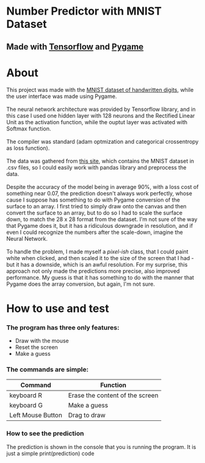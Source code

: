 # Number Predictor with MNIST Dataset

## Made with <a href="www.tensorflow.org">Tensorflow</a> and <a href="www.pygame.org">Pygame</a>

# About

This project was made with the <a href="https://pjreddie.com/projects/mnist-in-csv/">MNIST dataset of handwritten digits</a>, while the user interface was made using Pygame. <br><br>
The neural network architecture was provided by Tensorflow library, and in this case I used one hidden layer with 128 neurons and the Rectified Linear Unit as the activation function, while the ouptut layer was activated with Softmax function. <br><br>
The compiler was standard (adam optmization and categorical crossentropy as loss function). <br><br>
The data was gathered from <a href="https://pjreddie.com/projects/mnist-in-csv/">this site</a>, which contains the MNIST dataset in .csv files, so I could easily work with pandas library and preprocess the data.
<br><br>
Despite the accuracy of the model being in average 90%, with a loss cost of something near 0.07, the prediction doesn't always work perfectly, whose cause I suppose has something to do with Pygame conversion of the surface to an array. I first tried to simply draw onto the canvas and then convert the surface to an array, but to do so I had to scale the surface down, to match the 28 x 28 format from the dataset. I'm not sure of the way that Pygame does it, but it has a ridiculous downgrade in resolution, and if even I could recognize the numbers after the scale-down, imagine the Neural Network. <br><br>
To handle the problem, I made myself a <em>pixel-ish</em> class, that I could paint white when clicked, and then scaled it to the size of the screen that I had - but it has a downside, which is an awful resolution. For my surprise, this approach not only made the predictions more precise, also improved performance. My guess is that it has something to do with the manner that Pygame does the array conversion, but again, I'm not sure.

# How to use and test

### The program has three only features:

- Draw with the mouse
- Reset the screen
- Make a guess

### The commands are simple:

| Command           | Function                        |
| ----------------- | ------------------------------- |
| keyboard R        | Erase the content of the screen |
| keyboard G        | Make a guess                    |
| Left Mouse Button | Drag to draw                    |

### How to see the prediction

The prediction is shown in the console that you is running the program. It is just a simple print(prediction) code
